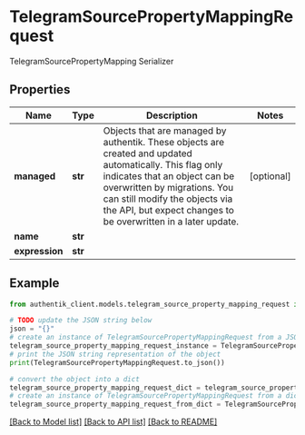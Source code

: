 # TelegramSourcePropertyMappingRequest

TelegramSourcePropertyMapping Serializer

## Properties

Name | Type | Description | Notes
------------ | ------------- | ------------- | -------------
**managed** | **str** | Objects that are managed by authentik. These objects are created and updated automatically. This flag only indicates that an object can be overwritten by migrations. You can still modify the objects via the API, but expect changes to be overwritten in a later update. | [optional] 
**name** | **str** |  | 
**expression** | **str** |  | 

## Example

```python
from authentik_client.models.telegram_source_property_mapping_request import TelegramSourcePropertyMappingRequest

# TODO update the JSON string below
json = "{}"
# create an instance of TelegramSourcePropertyMappingRequest from a JSON string
telegram_source_property_mapping_request_instance = TelegramSourcePropertyMappingRequest.from_json(json)
# print the JSON string representation of the object
print(TelegramSourcePropertyMappingRequest.to_json())

# convert the object into a dict
telegram_source_property_mapping_request_dict = telegram_source_property_mapping_request_instance.to_dict()
# create an instance of TelegramSourcePropertyMappingRequest from a dict
telegram_source_property_mapping_request_from_dict = TelegramSourcePropertyMappingRequest.from_dict(telegram_source_property_mapping_request_dict)
```
[[Back to Model list]](../README.md#documentation-for-models) [[Back to API list]](../README.md#documentation-for-api-endpoints) [[Back to README]](../README.md)


